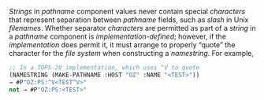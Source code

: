  



*Strings* in *pathname* component values never contain special *characters* that represent separation between *pathname* fields, such as *slash* in Unix *filenames*. Whether separator *characters* are permitted as part of a *string* in a *pathname* component is *implementation-defined*; however, if the *implementation* does permit it, it must arrange to properly “quote” the character for the *file system* when constructing a *namestring*. For example, 


```lisp
;; In a TOPS-20 implementation, which uses ^V to quote 
(NAMESTRING (MAKE-PATHNAME :HOST "OZ" :NAME "<TEST>")) 
→ #P"OZ:PS:^V<TEST^V>" 
not → #P"OZ:PS:<TEST>" 
```